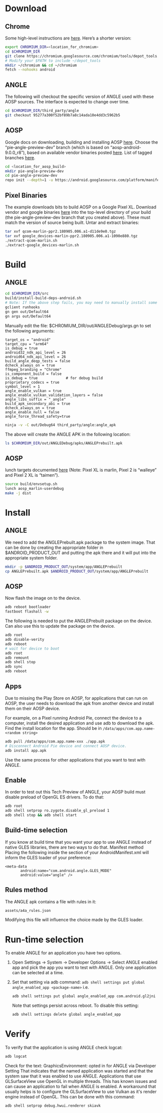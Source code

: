 # Download
## Chrome
Some high-level instructions are [here](https://chromium.googlesource.com/chromium/src/+/master/docs/android_build_instructions.md).
Here’s a shorter version:
```bash
export CHROMIUM_DIR=<location_for_chromium>
cd $CHROMIUM_DIR
git clone https://chromium.googlesource.com/chromium/tools/depot_tools.git
# Modify your $PATH to include ~/depot_tools
mkdir ~/chromium && cd ~/chromium
fetch --nohooks android
```

## ANGLE
The following will checkout the specific version of ANGLE used with these
AOSP sources. The interface is expected to change over time.
```bash
cd $CHROMIUM_DIR/third_party/angle
git checkout 95277a300f52bf89b7a8c14ada10e4dd3c5962b5
```

## AOSP
Google docs on downloading, building and installing AOSP [here](https://source.android.com/setup/build/building).
Choose the “pie-angle-preview-dev” branch (which is based on “aosp-android-9.0.0_r8”),
based on available vendor binaries posted [here](https://developers.google.com/android/drivers#marlinppr2.180905.006.a1).
List of tagged branches [here](https://source.android.com/setup/start/build-numbers#source-code-tags-and-builds).

```bash
cd <location_for_aosp_build>
mkdir pie-angle-preview-dev
cd pie-angle-preview-dev
repo init --depth=1 -u https://android.googlesource.com/platform/manifest -b pie-angle-preview-dev && repo sync -q -j$(nproc)
```

## Pixel Binaries
The example downloads bits to build AOSP on a Google Pixel XL.
Download vendor and google binaries [here](https://developers.google.com/android/drivers#marlinppr2.180905.006.a1) into the top-level directory of your build (the pie-angle-preview-dev branch that you created above).
These must match the version of source being built.
Untar and extract binaries:
```bash
tar xvf qcom-marlin-ppr2.180905.006.a1-d11de9e0.tgz
tar xvf google_devices-marlin-ppr2.180905.006.a1-1090e880.tgz
./extract-qcom-marlin.sh
./extract-google_devices-marlin.sh
```

# Build
## ANGLE
```bash
cd $CHROMIUM_DIR/src
build/install-build-deps-android.sh
# Note: If the above step fails, you may need to manually install some packages yourself, using “sudo apt-get install”.  Then, re-run the above command to ensure it succeeds
gclient runhooks
gn gen out/Default64
gn args out/Default64
```
Manually edit the file: $CHROMIUM_DIR/out/ANGLEDebug/args.gn to set the following arguments:
```
target_os = "android"
target_cpu = "arm64"
is_debug = true
android32_ndk_api_level = 26
android64_ndk_api_level = 26
build_angle_deqp_tests = false
dcheck_always_on = true
ffmpeg_branding = "Chrome"
is_component_build = false
is_debug = true             # for debug build
proprietary_codecs = true
symbol_level = 1
angle_enable_vulkan = true
angle_enable_vulkan_validation_layers = false
angle_libs_suffix = "_angle"
build_apk_secondary_abi = true
dcheck_always_on = true
angle_enable_null = false
angle_force_thread_safety=true
```

```bash
ninja -v -C out/Debug64 third_party/angle:angle_apk
```

The above will create the ANGLE APK in the following location:
```bash
ls $CHROMIUM_DIR/out/ANGLEDebug/apks/ANGLEPrebuilt.apk
```

## AOSP
lunch targets documented [here](https://source.android.com/setup/build/running#flashing-a-device) (Note: Pixel XL is marlin, Pixel 2 is “walleye” and Pixel 2 XL is “taimen”).
```bash
source build/envsetup.sh
lunch aosp_marlin-userdebug
make -j dist
```
# Install
## ANGLE
We need to add the ANGLEPrebuilt.apk package to the system image. That can be done by creating the appropriate folder in $ANDROID_PRODUCT_OUT and putting the apk there and it will put into the appropriate system folder.
```bash
mkdir -p $ANDROID_PRODUCT_OUT/system/app/ANGLEPrebuilt
cp ANGLEPrebuilt.apk $ANDROID_PRODUCT_OUT/system/app/ANGLEPrebuilt
```
## AOSP
Now flash the image on to the device.
```bash
adb reboot bootloader
fastboot flashall -w
```
The following is needed to put the ANGLEPrebuilt package on the device. Can also use this to update the package on the device.
<wait for device to boot>
```bash
adb root
adb disable-verity
adb reboot
# wait for device to boot
adb root
adb remount
adb shell stop
adb sync
adb reboot
```


## Apps
Due to missing the Play Store on AOSP, for applications that can run on AOSP,
the user needs to download the apk from another device and install them on
their AOSP device.

For example, on a Pixel running Android Pie, connect the device to a computer,
install the desired application and use adb to download the apk.
Find the install location for the app. Should be in ```/data/apps/com.app.name-<random string>```
```bash
adb pull /data/apps/com.app.name-xxx ./app.apk
# Disconnect Android Pie device and connect AOSP device.
adb install app.apk
```
Use the same process for other applications that you want to test with ANGLE.

## Enable
In order to test out this Tech Preview of ANGLE, your AOSP build must disable preload of OpenGL ES drivers. To do that:
```bash
adb root
adb shell setprop ro.zygote.disable_gl_preload 1
adb shell stop && adb shell start
```

## Build-time selection
If you know at build time that you want your app to use ANGLE instead of native GLES libraries, there are two ways to do that.
Manifest method
Placing the following inside the <application> section of your AndroidManifest.xml will inform the GLES loader of your preference:

```
<meta-data
       android:name="com.android.angle.GLES_MODE"
       android:value="angle" />
```

## Rules method
The ANGLE apk contains a file with rules in it:


```bash
assets/a4a_rules.json
```

Modifying this file will influence the choice made by the GLES loader.

# Run-time selection
To enable ANGLE for an application you have two options.
 1. Open Settings -> System -> Developer Options -> Select ANGLE enabled app and pick the app you want to test with ANGLE. Only one application can be selected at a time.
 2. Set that setting via adb command:
    ``` adb shell settings put global angle_enabled_app <package-name> ```
    i.e.
    ```bash
    adb shell settings put global angle_enabled_app com.android.gl2jni
    ```

    Note that settings persist across reboot. To disable this setting:
    ```bash
    adb shell settings delete global angle_enabled_app
    ```

# Verify
To verify that the application is using ANGLE check logcat:
```bash
adb logcat
```
Check for the text: GraphicsEnvironment: <package-name> opted in for ANGLE via Developer Setting
That indicates that the named application was started and that the system saw that it was enabled to use ANGLE.
Applications that use GLSurfaceView use OpenGL in multiple threads. This has known issues and can cause an application to fail when ANGLE is enabled. A workaround that usually helps is to configure the GLSurfaceView to use Vulkan as it's render engine instead of OpenGL. This can be done with this command:
```bash
adb shell setprop debug.hwui.renderer skiavk
```
